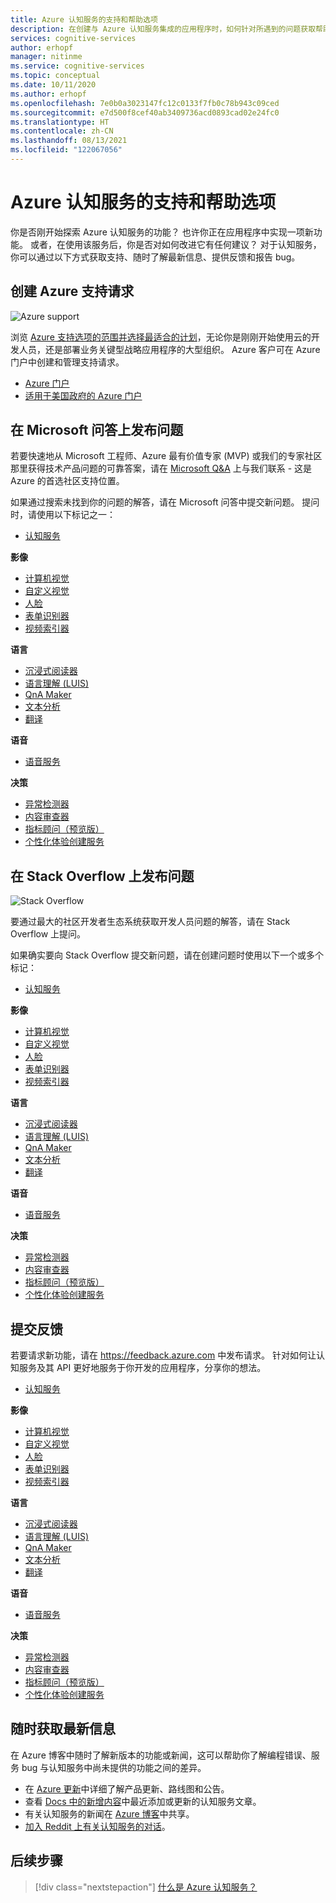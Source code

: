 ```yaml
---
title: Azure 认知服务的支持和帮助选项
description: 在创建与 Azure 认知服务集成的应用程序时，如何针对所遇到的问题获取帮助和支持。
services: cognitive-services
author: erhopf
manager: nitinme
ms.service: cognitive-services
ms.topic: conceptual
ms.date: 10/11/2020
ms.author: erhopf
ms.openlocfilehash: 7e0b0a3023147fc12c0133f7fb0c78b943c09ced
ms.sourcegitcommit: e7d500f8cef40ab3409736acd0893cad02e24fc0
ms.translationtype: HT
ms.contentlocale: zh-CN
ms.lasthandoff: 08/13/2021
ms.locfileid: "122067056"
---
```

# <a name="azure-cognitive-services-support-and-help-options"></a>Azure 认知服务的支持和帮助选项

你是否刚开始探索 Azure 认知服务的功能？ 也许你正在应用程序中实现一项新功能。 或者，在使用该服务后，你是否对如何改进它有任何建议？ 对于认知服务，你可以通过以下方式获取支持、随时了解最新信息、提供反馈和报告 bug。

## <a name="create-an-azure-support-request"></a>创建 Azure 支持请求

<div class='icon is-large'>
    <img alt='Azure support' src='https://docs.microsoft.com/media/logos/logo_azure.svg'>
</div>

浏览 [Azure 支持选项的范围并选择最适合的计划](https://azure.microsoft.com/support/plans)，无论你是刚刚开始使用云的开发人员，还是部署业务关键型战略应用程序的大型组织。 Azure 客户可在 Azure 门户中创建和管理支持请求。

* [Azure 门户](https://ms.portal.azure.com/#blade/Microsoft_Azure_Support/HelpAndSupportBlade/overview)
* [适用于美国政府的 Azure 门户](https://portal.azure.us)


## <a name="post-a-question-on-microsoft-qa"></a>在 Microsoft 问答上发布问题

若要快速地从 Microsoft 工程师、Azure 最有价值专家 (MVP) 或我们的专家社区那里获得技术产品问题的可靠答案，请在 [Microsoft Q&A](/answers/products/azure?product=all) 上与我们联系 - 这是 Azure 的首选社区支持位置。

如果通过搜索未找到你的问题的解答，请在 Microsoft 问答中提交新问题。 提问时，请使用以下标记之一：

* [认知服务](/answers/topics/azure-cognitive-services.html)

**影像**

* [计算机视觉](/answers/topics/azure-computer-vision.html)
* [自定义视觉](/answers/topics/azure-custom-vision.html)
* [人脸](/answers/topics/azure-face.html)
* [表单识别器](/answers/topics/azure-form-recognizer.html)
* [视频索引器](/answers/topics/azure-media-services.html)

**语言**

* [沉浸式阅读器](/answers/topics/azure-immersive-reader.html)
* [语言理解 (LUIS)](/answers/topics/azure-language-understanding.html)
* [QnA Maker](/answers/topics/azure-qna-maker.html)
* [文本分析](/answers/topics/azure-text-analytics.html)
* [翻译](/answers/topics/azure-translator.html)

**语音**

* [语音服务](/answers/topics/azure-speech.html)


**决策**

* [异常检测器](/answers/topics/azure-anomaly-detector.html) 
* [内容审查器](/answers/topics/azure-content-moderator.html)
* [指标顾问（预览版）]()
* [个性化体验创建服务](/answers/topics/azure-personalizer.html)

## <a name="post-a-question-to-stack-overflow"></a>在 Stack Overflow 上发布问题

<div class='icon is-large'>
    <img alt='Stack Overflow' src='https://docs.microsoft.com/media/logos/logo_stackoverflow.svg'>
</div>

要通过最大的社区开发者生态系统获取开发人员问题的解答，请在 Stack Overflow 上提问。

如果确实要向 Stack Overflow 提交新问题，请在创建问题时使用以下一个或多个标记：

* [认知服务](https://stackoverflow.com/questions/tagged/azure-cognitive-services)

**影像**

* [计算机视觉](https://stackoverflow.com/search?q=azure+computer+vision)
* [自定义视觉](https://stackoverflow.com/search?q=azure+custom+vision)
* [人脸](https://stackoverflow.com/search?q=azure+face)
* [表单识别器](https://stackoverflow.com/search?q=azure+form+recognizer)
* [视频索引器](https://stackoverflow.com/search?q=azure+video+indexer)

**语言**

* [沉浸式阅读器](https://stackoverflow.com/search?q=azure+immersive+reader)
* [语言理解 (LUIS)](https://stackoverflow.com/search?q=azure+luis+language+understanding)
* [QnA Maker](https://stackoverflow.com/search?q=azure+qna+maker)
* [文本分析](https://stackoverflow.com/search?q=azure+text+analytics)
* [翻译](https://stackoverflow.com/search?q=azure+translator+text)

**语音**

* [语音服务](https://stackoverflow.com/search?q=azure+speech)

**决策**

* [异常检测器](https://stackoverflow.com/search?q=azure+anomaly+detector) 
* [内容审查器](https://stackoverflow.com/search?q=azure+content+moderator)
* [指标顾问（预览版）](https://stackoverflow.com/search?q=azure+metrics+advisor)
* [个性化体验创建服务](https://stackoverflow.com/search?q=azure+personalizer)

## <a name="submit-feedback"></a>提交反馈

若要请求新功能，请在 https://feedback.azure.com 中发布请求。 针对如何让认知服务及其 API 更好地服务于你开发的应用程序，分享你的想法。 

* [认知服务](https://feedback.azure.com/forums/932041-azure-cognitive-services?category_id=395737)

**影像**

* [计算机视觉](https://feedback.azure.com/forums/932041-azure-cognitive-services?category_id=395743)
* [自定义视觉](https://feedback.azure.com/forums/932041-azure-cognitive-services?category_id=395743)
* [人脸](https://feedback.azure.com/forums/932041-azure-cognitive-services?category_id=395743)
* [表单识别器](https://feedback.azure.com/forums/932041-azure-cognitive-services?category_id=395743)
* [视频索引器](https://feedback.azure.com/forums/932041-azure-cognitive-services?category_id=395743)

**语言**

* [沉浸式阅读器](https://feedback.azure.com/forums/932041-azure-cognitive-services?category_id=395749)
* [语言理解 (LUIS)](https://feedback.azure.com/forums/932041-azure-cognitive-services?category_id=395749)
* [QnA Maker](https://feedback.azure.com/forums/932041-azure-cognitive-services?category_id=395749)
* [文本分析](https://feedback.azure.com/forums/932041-azure-cognitive-services?category_id=395749)
* [翻译](https://feedback.azure.com/forums/932041-azure-cognitive-services?category_id=395749)

**语音**

* [语音服务](https://feedback.azure.com/forums/932041-azure-cognitive-services?category_id=395740)

**决策**

* [异常检测器](https://feedback.azure.com/forums/932041-azure-cognitive-services?category_id=395746) 
* [内容审查器](https://feedback.azure.com/forums/932041-azure-cognitive-services?category_id=395746)
* [指标顾问（预览版）](https://feedback.azure.com/forums/932041-azure-cognitive-services?category_id=395746)
* [个性化体验创建服务](https://feedback.azure.com/forums/932041-azure-cognitive-services?category_id=395746)

## <a name="stay-informed"></a>随时获取最新信息

在 Azure 博客中随时了解新版本的功能或新闻，这可以帮助你了解编程错误、服务 bug 与认知服务中尚未提供的功能之间的差异。

* 在 [Azure 更新](https://azure.microsoft.com/updates/?category=ai-machine-learning&query=Azure%20Cognitive%20Services)中详细了解产品更新、路线图和公告。
* 查看 [Docs 中的新增内容](whats-new-docs.md)中最近添加或更新的认知服务文章。
* 有关认知服务的新闻在 [Azure 博客](https://azure.microsoft.com/blog/topics/cognitive-services/)中共享。
* [加入 Reddit 上有关认知服务的对话](https://www.reddit.com/r/AZURE/search/?q=Cognitive%20Services&restrict_sr=1)。

## <a name="next-steps"></a>后续步骤

> [!div class="nextstepaction"]
> [什么是 Azure 认知服务？](./what-are-cognitive-services.md)